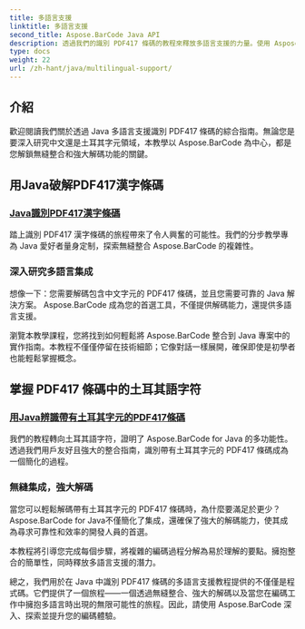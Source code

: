 ```yaml
---
title: 多語言支援
linktitle: 多語言支援
second_title: Aspose.BarCode Java API
description: 透過我們的識別 PDF417 條碼的教程來釋放多語言支援的力量。使用 Aspose.BarCode 深入研究 Java 編碼以實現無縫整合。
type: docs
weight: 22
url: /zh-hant/java/multilingual-support/
---
```


## 介紹
歡迎閱讀我們關於透過 Java 多語言支援識別 PDF417 條碼的綜合指南。無論您是要深入研究中文還是土耳其字元領域，本教學以 Aspose.BarCode 為中心，都是您解鎖無縫整合和強大解碼功能的關鍵。

## 用Java破解PDF417漢字條碼
### [Java識別PDF417漢字條碼](./recognizing-pdf417-chinese-characters/)

踏上識別 PDF417 漢字條碼的旅程帶來了令人興奮的可能性。我們的分步教學專為 Java 愛好者量身定制，探索無縫整合 Aspose.BarCode 的複雜性。

### 深入研究多語言集成
想像一下：您需要解碼包含中文字元的 PDF417 條碼，並且您需要可靠的 Java 解決方案。 Aspose.BarCode 成為您的首選工具，不僅提供解碼能力，還提供多語言支援。

瀏覽本教學課程，您將找到如何輕鬆將 Aspose.BarCode 整合到 Java 專案中的實作指南。本教程不僅僅停留在技術細節；它像對話一樣展開，確保即使是初學者也能輕鬆掌握概念。

## 掌握 PDF417 條碼中的土耳其語字符
### [用Java辨識帶有土耳其字元的PDF417條碼](./recognizing-pdf417-turkish-characters/)

我們的教程轉向土耳其語字符，證明了 Aspose.BarCode for Java 的多功能性。透過我們用戶友好且強大的整合指南，識別帶有土耳其字元的 PDF417 條碼成為一個簡化的過程。

### 無縫集成，強大解碼
當您可以輕鬆解碼帶有土耳其字元的 PDF417 條碼時，為什麼要滿足於更少？ Aspose.BarCode for Java不僅簡化了集成，還確保了強大的解碼能力，使其成為尋求可靠性和效率的開發人員的首選。

本教程將引導您完成每個步驟，將複雜的編碼過程分解為易於理解的要點。擁抱整合的簡單性，同時釋放多語言支援的潛力。

總之，我們用於在 Java 中識別 PDF417 條碼的多語言支援教程提供的不僅僅是程式碼。它們提供了一個旅程——一個透過無縫整合、強大的解碼以及當您在編碼工作中擁抱多語言時出現的無限可能性的旅程。因此，請使用 Aspose.BarCode 深入、探索並提升您的編碼體驗。